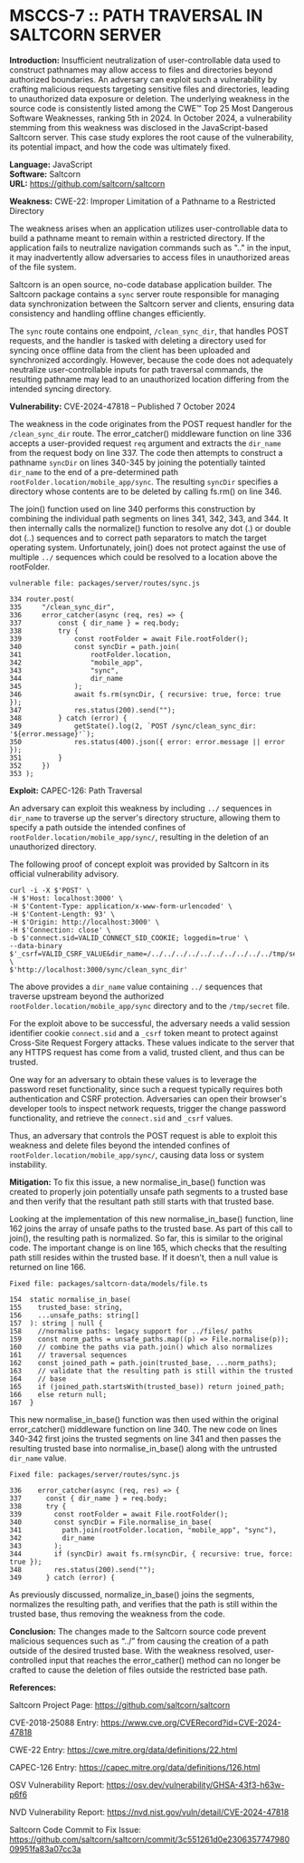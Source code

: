 # MSCCS-7 :: PATH TRAVERSAL IN SALTCORN SERVER

**Introduction:** Insufficient neutralization of user-controllable data used to construct pathnames may allow access to files and directories beyond authorized boundaries. An adversary can exploit such a vulnerability by crafting malicious requests targeting sensitive files and directories, leading to unauthorized data exposure or deletion. The underlying weakness in the source code is consistently listed among the CWE™ Top 25 Most Dangerous Software Weaknesses, ranking 5th in 2024. In October 2024, a vulnerability stemming from this weakness was disclosed in the JavaScript-based Saltcorn server. This case study explores the root cause of the vulnerability, its potential impact, and how the code was ultimately fixed.

**Language:** JavaScript  
**Software:** Saltcorn  
**URL:** https://github.com/saltcorn/saltcorn

**Weakness:** CWE-22: Improper Limitation of a Pathname to a Restricted Directory

The weakness arises when an application utilizes user-controllable data to build a pathname meant to remain within a restricted directory. If the application fails to neutralize navigation commands such as ".." in the input, it may inadvertently allow adversaries to access files in unauthorized areas of the file system. 

Saltcorn is an open source, no-code database application builder. The Saltcorn package contains a `sync` server route responsible for managing data synchronization between the Saltcorn server and clients, ensuring data consistency and handling offline changes efficiently. 

The `sync` route contains one endpoint, `/clean_sync_dir`, that handles POST requests, and the handler is tasked with deleting a directory used for syncing once offline data from the client has been uploaded and synchronized accordingly. However, because the code does not adequately neutralize user-controllable inputs for path traversal commands, the resulting pathname may lead to an unauthorized location differing from the intended syncing directory.

**Vulnerability:** CVE-2024-47818 – Published 7 October 2024  

The weakness in the code originates from the POST request handler for the `/clean_sync_dir` route. The error_catcher() middleware function on line 336 accepts a user-provided request `req` argument and extracts the `dir_name` from the request body on line 337. The code then attempts to construct a pathname `syncDir` on lines 340-345 by joining the potentially tainted `dir_name` to the end of a pre-determined path `rootFolder.location/mobile_app/sync`. The resulting `syncDir` specifies a directory whose contents are to be deleted by calling fs.rm() on line 346.

The join() function used on line 340 performs this construction by combining the individual path segments on lines 341, 342, 343, and 344. It then internally calls the normalize() function to resolve any dot (.) or double dot (..) sequences and to correct path separators to match the target operating system. Unfortunately, join() does not protect against the use of multiple `../` sequences which could be resolved to a location above the rootFolder.

    vulnerable file: packages/server/routes/sync.js
    
    334	router.post(
    335	    "/clean_sync_dir",
    336	    error_catcher(async (req, res) => {
    337	        const { dir_name } = req.body;
    338	        try {
    339	            const rootFolder = await File.rootFolder();
    340	            const syncDir = path.join(
    341	                rootFolder.location,
    342	                "mobile_app",
    343	                "sync",
    344	                dir_name
    345	            );
    346	            await fs.rm(syncDir, { recursive: true, force: true });
    347	            res.status(200).send("");
    348	        } catch (error) {
    349	            getState().log(2, `POST /sync/clean_sync_dir: '${error.message}'`);
    350	            res.status(400).json({ error: error.message || error });
    351	        }
    352	    })
    353	);
    
**Exploit:** CAPEC-126: Path Traversal

An adversary can exploit this weakness by including `../` sequences in `dir_name` to traverse up the server's directory structure, allowing them to specify a path outside the intended confines of `rootFolder.location/mobile_app/sync/`, resulting in the deletion of an unauthorized directory.

The following proof of concept exploit was provided by Saltcorn in its official vulnerability advisory.

    curl -i -X $'POST' \
    -H $'Host: localhost:3000' \
    -H $'Content-Type: application/x-www-form-urlencoded' \
    -H $'Content-Length: 93' \
    -H $'Origin: http://localhost:3000' \
    -H $'Connection: close' \
    -b $'connect.sid=VALID_CONNECT_SID_COOKIE; loggedin=true' \
    --data-binary $'_csrf=VALID_CSRF_VALUE&dir_name=/../../../../../../../../../../tmp/secret' \
    $'http://localhost:3000/sync/clean_sync_dir'

The above provides a `dir_name` value containing `../` sequences that traverse upstream beyond the authorized `rootFolder.location/mobile_app/sync` directory and to the `/tmp/secret` file.

For the exploit above to be successful, the adversary needs a valid session identifier cookie `connect.sid` and a `_csrf` token meant to protect against Cross-Site Request Forgery attacks. These values indicate to the server that any HTTPS request has come from a valid, trusted client, and thus can be trusted. 

One way for an adversary to obtain these values is to leverage the password reset functionality, since such a request typically requires both authentication and CSRF protection. Adversaries can open their browser's developer tools to inspect network requests, trigger the change password functionality, and retrieve the `connect.sid` and `_csrf` values.

Thus, an adversary that controls the POST request is able to exploit this weakness and delete files beyond the intended confines of `rootFolder.location/mobile_app/sync/`, causing data loss or system instability.

**Mitigation:** To fix this issue, a new normalise_in_base() function was created to properly join potentially unsafe path segments to a trusted base and then verify that the resultant path still starts with that trusted base.

Looking at the implementation of this new normalise_in_base() function, line 162 joins the array of unsafe paths to the trusted base. As part of this call to join(), the resulting path is normalized. So far, this is similar to the original code. The important change is on line 165, which checks that the resulting path still resides within the trusted base. If it doesn’t, then a null value is returned on line 166.

    Fixed file: packages/saltcorn-data/models/file.ts
    
    154  static normalise_in_base(
    155    trusted_base: string,
    156    ...unsafe_paths: string[]
    157  ): string | null {
    158    //normalise paths: legacy support for ../files/ paths
    159    const norm_paths = unsafe_paths.map((p) => File.normalise(p));
    160    // combine the paths via path.join() which also normalizes
    161    // traversal sequences
    162    const joined_path = path.join(trusted_base, ...norm_paths);
    163    // validate that the resulting path is still within the trusted
    164    // base
    165    if (joined_path.startsWith(trusted_base)) return joined_path;
    166    else return null;
    167  }

This new normalise_in_base() function was then used within the original error_catcher() middleware function on line 340. The new code on lines 340-342 first joins the trusted segments on line 341 and then passes the resulting trusted base into normalise_in_base() along with the untrusted `dir_name` value.

    Fixed file: packages/server/routes/sync.js
    
    336    error_catcher(async (req, res) => {
    337      const { dir_name } = req.body;
    338      try {
    339        const rootFolder = await File.rootFolder();
    340        const syncDir = File.normalise_in_base(
    341          path.join(rootFolder.location, "mobile_app", "sync"),
    342          dir_name
    343        );
    344        if (syncDir) await fs.rm(syncDir, { recursive: true, force: true });
    348        res.status(200).send("");
    349      } catch (error) {

As previously discussed, normalize_in_base() joins the segments, normalizes the resulting path, and verifies that the path is still within the trusted base, thus removing the weakness from the code.

**Conclusion:** The changes made to the Saltcorn source code prevent malicious sequences such as “../” from causing the creation of a path outside of the desired trusted base. With the weakness resolved, user-controlled input that reaches the error_cather() method can no longer be crafted to cause the deletion of files outside the restricted base path.

**References:**

Saltcorn Project Page: https://github.com/saltcorn/saltcorn

CVE-2018-25088 Entry: https://www.cve.org/CVERecord?id=CVE-2024-47818

CWE-22 Entry: https://cwe.mitre.org/data/definitions/22.html

CAPEC-126 Entry: https://capec.mitre.org/data/definitions/126.html

OSV Vulnerability Report: https://osv.dev/vulnerability/GHSA-43f3-h63w-p6f6

NVD Vulnerability Report: https://nvd.nist.gov/vuln/detail/CVE-2024-47818

Saltcorn Code Commit to Fix Issue: https://github.com/saltcorn/saltcorn/commit/3c551261d0e230635774798009951fa83a07cc3a
